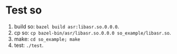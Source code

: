 # Test so

1. build so: `bazel build asr:libasr.so.0.0.0`.
2. cp so: `cp bazel-bin/asr/libasr.so.0.0.0 so_example/libasr.so`.
3. make: `cd so_example; make`
4. test: `./test`.
